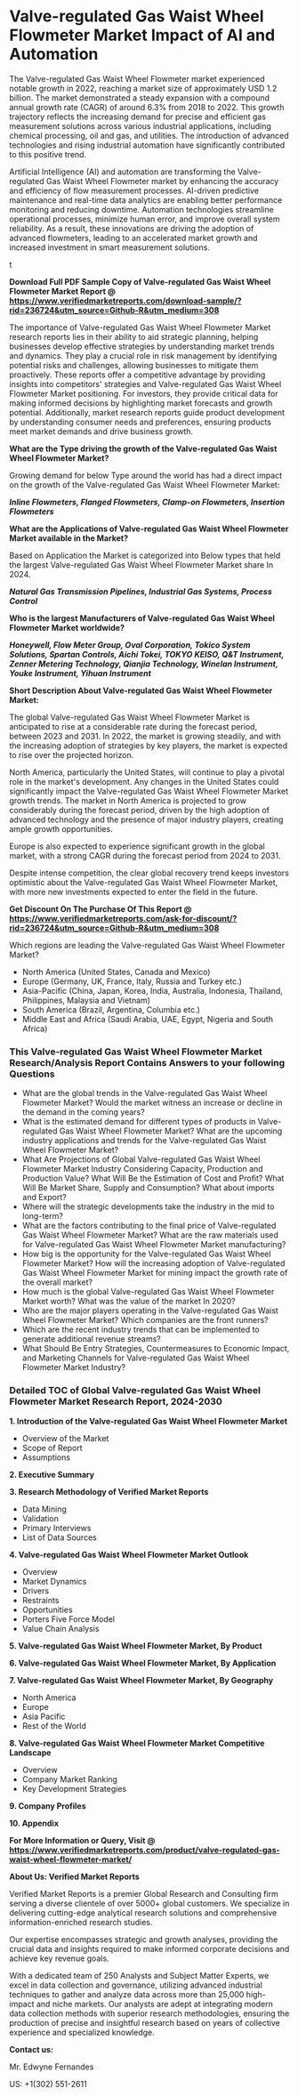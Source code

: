 <meta name="title" content="Global Valve-regulated Gas Waist Wheel Flowmeter Market Impact of AI and Automation"><meta name="description" content="The Valve-regulated Gas Waist Wheel Flowmeter market experienced notable growth in 2022, reaching a market size of approximately USD 1.2 billion. The market demonstrat"><meta name="title" content="Valve-regulated Gas Waist Wheel Flowmeter Market Size, Share, Scope, Trends, Growth, Opportunities, Analysis, Forecast"><h1>Valve-regulated Gas Waist Wheel Flowmeter Market Impact of AI and Automation</h1><p>The Valve-regulated Gas Waist Wheel Flowmeter market experienced notable growth in 2022, reaching a market size of approximately USD 1.2 billion. The market demonstrated a steady expansion with a compound annual growth rate (CAGR) of around 6.3% from 2018 to 2022. This growth trajectory reflects the increasing demand for precise and efficient gas measurement solutions across various industrial applications, including chemical processing, oil and gas, and utilities. The introduction of advanced technologies and rising industrial automation have significantly contributed to this positive trend.</p><p>Artificial Intelligence (AI) and automation are transforming the Valve-regulated Gas Waist Wheel Flowmeter market by enhancing the accuracy and efficiency of flow measurement processes. AI-driven predictive maintenance and real-time data analytics are enabling better performance monitoring and reducing downtime. Automation technologies streamline operational processes, minimize human error, and improve overall system reliability. As a result, these innovations are driving the adoption of advanced flowmeters, leading to an accelerated market growth and increased investment in smart measurement solutions.</p>t</p><p id="" class=""><strong>Download Full PDF Sample Copy of Valve-regulated Gas Waist Wheel Flowmeter Market Report @ <a href="https://www.verifiedmarketreports.com/download-sample/?rid=236724&utm_source=Github-R&utm_medium=308" target="_blank">https://www.verifiedmarketreports.com/download-sample/?rid=236724&utm_source=Github-R&utm_medium=308</a></strong></p><p>The importance of&nbsp;Valve-regulated Gas Waist Wheel Flowmeter Market research reports lies in their ability to aid strategic planning, helping businesses develop effective strategies by understanding market trends and dynamics. They play a crucial role in risk management by identifying potential risks and challenges, allowing businesses to mitigate them proactively. These reports offer a competitive advantage by providing insights into competitors' strategies and Valve-regulated Gas Waist Wheel Flowmeter Market positioning. For investors, they provide critical data for making informed decisions by highlighting market forecasts and growth potential. Additionally, market research reports guide product development by understanding consumer needs and preferences, ensuring products meet market demands and drive business growth.</p><p><strong>What are the&nbsp;Type driving the growth of the Valve-regulated Gas Waist Wheel Flowmeter Market?</strong></p><p id="" class="">Growing demand for below Type around the world has had a direct impact on the growth of the Valve-regulated Gas Waist Wheel Flowmeter Market:</p><em><strong>Inline Flowmeters, Flanged Flowmeters, Clamp-on Flowmeters, Insertion Flowmeters</strong></em></p><strong>What are the&nbsp;Applications&nbsp;of Valve-regulated Gas Waist Wheel Flowmeter Market available in the Market?</strong></p><p id="" class="">Based on Application the Market is categorized into Below types that held the largest Valve-regulated Gas Waist Wheel Flowmeter Market share In 2024.</p><em><strong>Natural Gas Transmission Pipelines, Industrial Gas Systems, Process Control</strong></em></p><strong>Who is the largest Manufacturers of Valve-regulated Gas Waist Wheel Flowmeter Market worldwide?</strong></p><p><em><strong>Honeywell, Flow Meter Group, Oval Corporation, Tokico System Solutions, Spartan Controls, Aichi Tokei, TOKYO KEISO, Q&T Instrument, Zenner Metering Technology, Qianjia Technology, Winelan Instrument, Youke Instrument, Yihuan Instrument</strong></em></p><p id="" class=""><strong>Short Description About Valve-regulated Gas Waist Wheel Flowmeter Market:</strong></p><p>The global Valve-regulated Gas Waist Wheel Flowmeter Market is anticipated to rise at a considerable rate during the forecast period, between 2023 and 2031. In 2022, the market is growing steadily, and with the increasing adoption of strategies by key players, the market is expected to rise over the projected horizon.</p><p>North America, particularly the United States, will continue to play a pivotal role in the market's development. Any changes in the United States could significantly impact the Valve-regulated Gas Waist Wheel Flowmeter Market growth trends. The market in North America is projected to grow considerably during the forecast period, driven by the high adoption of advanced technology and the presence of major industry players, creating ample growth opportunities.</p><p>Europe is also expected to experience significant growth in the global market, with a strong CAGR during the forecast period from 2024 to 2031.</p><p>Despite intense competition, the clear global recovery trend keeps investors optimistic about the Valve-regulated Gas Waist Wheel Flowmeter Market, with more new investments expected to enter the field in the future.</p><p id="" class=""><strong>Get Discount On The Purchase Of This Report @ <a href="https://www.verifiedmarketreports.com/ask-for-discount/?rid=236724&utm_source=Github-R&utm_medium=308" target="_blank">https://www.verifiedmarketreports.com/ask-for-discount/?rid=236724&utm_source=Github-R&utm_medium=308</a></strong></p>Which regions are leading the Valve-regulated Gas Waist Wheel Flowmeter Market?</p><ul><li>North America (United States, Canada and Mexico)</li><li>Europe (Germany, UK, France, Italy, Russia and Turkey etc.)</li><li>Asia-Pacific (China, Japan, Korea, India, Australia, Indonesia, Thailand, Philippines, Malaysia and Vietnam)</li><li>South America (Brazil, Argentina, Columbia etc.)</li><li>Middle East and Africa (Saudi Arabia, UAE, Egypt, Nigeria and South Africa)</li></ul><h3 id="" class="">This Valve-regulated Gas Waist Wheel Flowmeter Market Research/Analysis Report Contains Answers to your following Questions</h3><ul><li>What are the global trends in the Valve-regulated Gas Waist Wheel Flowmeter Market? Would the market witness an increase or decline in the demand in the coming years?</li><li>What is the estimated demand for different types of products in Valve-regulated Gas Waist Wheel Flowmeter Market? What are the upcoming industry applications and trends for the Valve-regulated Gas Waist Wheel Flowmeter Market?</li><li>What Are Projections of Global Valve-regulated Gas Waist Wheel Flowmeter Market Industry Considering Capacity, Production and Production Value? What Will Be the Estimation of Cost and Profit? What Will Be Market Share, Supply and Consumption? What about imports and Export?</li><li>Where will the strategic developments take the industry in the mid to long-term?</li><li>What are the factors contributing to the final price of Valve-regulated Gas Waist Wheel Flowmeter Market? What are the raw materials used for Valve-regulated Gas Waist Wheel Flowmeter Market manufacturing?</li><li>How big is the opportunity for the Valve-regulated Gas Waist Wheel Flowmeter Market? How will the increasing adoption of Valve-regulated Gas Waist Wheel Flowmeter Market for mining impact the growth rate of the overall market?</li><li>How much is the global Valve-regulated Gas Waist Wheel Flowmeter Market worth? What was the value of the market In 2020?</li><li>Who are the major players operating in the Valve-regulated Gas Waist Wheel Flowmeter Market? Which companies are the front runners?</li><li>Which are the recent industry trends that can be implemented to generate additional revenue streams?</li><li>What Should Be Entry Strategies, Countermeasures to Economic Impact, and Marketing Channels for Valve-regulated Gas Waist Wheel Flowmeter Market Industry?</li></ul><h3 id="" class="">Detailed TOC of Global Valve-regulated Gas Waist Wheel Flowmeter Market Research Report, 2024-2030</h3><p id="" class=""><strong>1. Introduction of the Valve-regulated Gas Waist Wheel Flowmeter Market</strong></p><ul><li>Overview of the Market</li><li>Scope of Report</li><li>Assumptions</li></ul><p id="" class=""><strong>2. Executive Summary</strong></p><p id="" class=""><strong>3. Research Methodology of Verified Market Reports</strong></p><ul><li>Data Mining</li><li>Validation</li><li>Primary Interviews</li><li>List of Data Sources</li></ul><p id="" class=""><strong>4. Valve-regulated Gas Waist Wheel Flowmeter Market Outlook</strong></p><ul><li>Overview</li><li>Market Dynamics</li><li>Drivers</li><li>Restraints</li><li>Opportunities</li><li>Porters Five Force Model</li><li>Value Chain Analysis</li></ul><p id="" class=""><strong>5. Valve-regulated Gas Waist Wheel Flowmeter Market, By Product</strong></p><p id="" class=""><strong>6. Valve-regulated Gas Waist Wheel Flowmeter Market, By Application</strong></p><p id="" class=""><strong>7. Valve-regulated Gas Waist Wheel Flowmeter Market, By Geography</strong></p><ul><li>North America</li><li>Europe</li><li>Asia Pacific</li><li>Rest of the World</li></ul><p id="" class=""><strong>8. Valve-regulated Gas Waist Wheel Flowmeter Market Competitive Landscape</strong></p><ul><li>Overview</li><li>Company Market Ranking</li><li>Key Development Strategies</li></ul><p id="" class=""><strong>9. Company Profiles</strong></p><p id="" class=""><strong>10. Appendix</strong></p><p id="" class=""><strong>For More Information or Query, Visit @ <a href="https://www.verifiedmarketreports.com/product/valve-regulated-gas-waist-wheel-flowmeter-market/" target="_blank">https://www.verifiedmarketreports.com/product/valve-regulated-gas-waist-wheel-flowmeter-market/</a></strong></p><p id="" class=""><strong>About Us: Verified Market Reports</strong></p><p id="" class="">Verified Market Reports is a premier Global Research and Consulting firm serving a diverse clientele of over 5000+ global customers. We specialize in delivering cutting-edge analytical research solutions and comprehensive information-enriched research studies.</p><p id="" class="">Our expertise encompasses strategic and growth analyses, providing the crucial data and insights required to make informed corporate decisions and achieve key revenue goals.</p><p id="" class="">With a dedicated team of 250 Analysts and Subject Matter Experts, we excel in data collection and governance, utilizing advanced industrial techniques to gather and analyze data across more than 25,000 high-impact and niche markets. Our analysts are adept at integrating modern data collection methods with superior research methodologies, ensuring the production of precise and insightful research based on years of collective experience and specialized knowledge.</p><p id="" class=""><strong>Contact us:</strong></p><p id="" class="">Mr. Edwyne Fernandes</p><p id="" class="">US: +1(302) 551-2611</p>